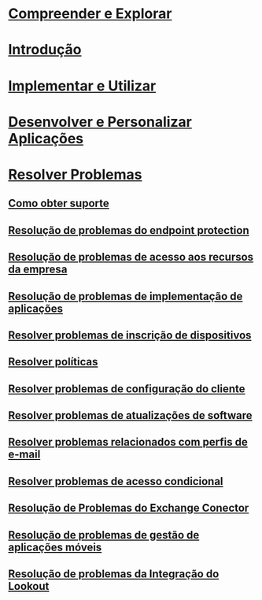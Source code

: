 # [Compreender e Explorar](/intune/understand-explore/introduction-to-microsoft-intune)
# [Introdução](/intune/get-started/what-to-know-before-you-start-microsoft-intune)
<!-- # [Plan and Design](/intune/plan-design/ways-to-do-enterprise-mobility) -->
# [Implementar e Utilizar](/intune/deploy-use/overview-of-device-and-app-lifecycles-in-microsoft-intune)
# [Desenvolver e Personalizar Aplicações](/intune/develop/intune-app-sdk)

# [Resolver Problemas](general-troubleshooting-tips-for-microsoft-intune.md)
## [Como obter suporte](how-to-get-support-for-microsoft-intune.md)
## [Resolução de problemas do endpoint protection](Troubleshoot-Endpoint-Protection-in-microsoft-intune.md)
## [Resolução de problemas de acesso aos recursos da empresa](Troubleshoot-company-resource-access-problems-with-microsoft-intune.md)
## [Resolução de problemas de implementação de aplicações](Troubleshoot-app-deployment-problems-in-microsoft-intune.md)
## [Resolver problemas de inscrição de dispositivos](troubleshoot-device-enrollment-in-intune.md)
## [Resolver políticas](Troubleshoot-policies-in-microsoft-intune.md)
## [Resolver problemas de configuração do cliente](Troubleshoot-client-setup-in-microsoft-intune.md)
## [Resolver problemas de atualizações de software](Troubleshoot-software-updates-in-microsoft-intune.md)
## [Resolver problemas relacionados com perfis de e-mail](Troubleshoot-email-profiles-in-microsoft-intune.md)
## [Resolver problemas de acesso condicional](troubleshoot-conditional-access.md)
## [Resolução de Problemas do Exchange Conector](troubleshoot-exchange-connector.md)

## [Resolução de problemas de gestão de aplicações móveis](troubleshoot-mam.md)

## [Resolução de problemas da Integração do Lookout](troubleshooting-lookout-integration.md)


<!--HONumber=Sep16_HO2-->


